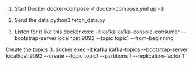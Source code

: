 
1. Start Docker
docker-compose -f docker-compose.yml up -d

2. Send the data
python3 fetch_data.py

3. Listen for it like this
docker exec -it kafka kafka-console-consumer --bootstrap-server localhost:9092 --topic topic1 --from-beginning


Create the topics
3. docker exec -it kafka kafka-topics --bootstrap-server localhost:9092 --create --topic topic1 --partitions 1 --replication-factor 1